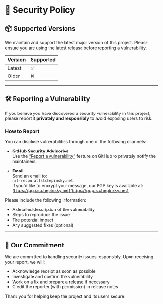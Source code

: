 # 🔐 Security Policy

## 📦 Supported Versions

We maintain and support the latest major version of this project. Please ensure you are using the latest release before reporting a vulnerability.

| Version | Supported |
|---------|-----------|
| Latest  | ✅        |
| Older   | ❌        |

---

## 🛠 Reporting a Vulnerability

If you believe you have discovered a security vulnerability in this project, please report it **privately and responsibly** to avoid exposing users to risk.

### How to Report

You can disclose vulnerabilities through one of the following channels:

- **GitHub Security Advisories**  
  Use the [“Report a vulnerability”](../../security/advisories) feature on GitHub to privately notify the maintainers.

- **Email**  
  Send an email to:  
  `net-recon[at]stchepinsky.net`  
  If you'd like to encrypt your message, our PGP key is available at:  
  [https://pgp.stchepinsky.net](https://pgp.stchepinsky.net)

Please include the following information:

- A detailed description of the vulnerability
- Steps to reproduce the issue
- The potential impact
- Any suggested fixes (optional)

---

## 🤝 Our Commitment

We are committed to handling security issues responsibly. Upon receiving your report, we will:

- Acknowledge receipt as soon as possible
- Investigate and confirm the vulnerability
- Work on a fix and prepare a release if necessary
- Credit the reporter (with permission) in release notes

Thank you for helping keep the project and its users secure.
